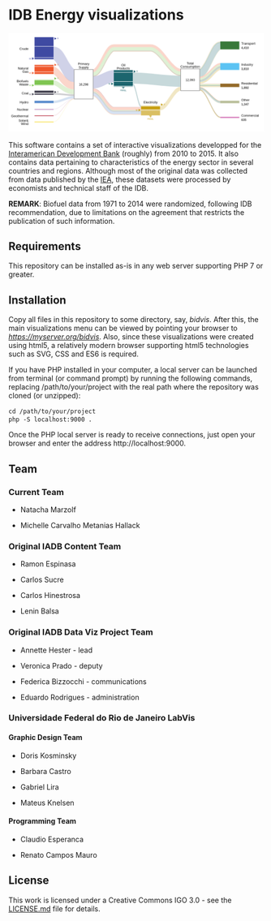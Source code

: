 # IDB Energy visualizations

![Energy Flow Image](InfoGraphics/img/docimg.png) 

This software contains a set of interactive visualizations developped for the [Interamerican Development Bank](iadb.org) (roughly) from 2010 to 2015. It also contains data pertaining to characteristics of the energy sector in several countries and regions. Although most of the original data was collected from data published by the [IEA](https://www.iea.org/), these datasets were processed by economists and technical staff of the IDB.

**REMARK**: Biofuel data from 1971 to 2014 were randomized, following IDB recommendation, due to limitations on the agreement that restricts the publication of such information.

## Requirements

This repository can be installed as-is in any web server supporting PHP 7 or greater. 

## Installation

Copy all files in this repository to some directory, say, *bidvis*. After this, the main visualizations menu can be viewed by pointing your browser to *https://myserver.org/bidvis*. Also, since these visualizations were created using html5, a relatively modern browser supporting html5 technologies such as SVG, CSS and ES6 is required.

If you have PHP installed in your computer, a local server can be launched from terminal (or command prompt) by running the following commands, replacing /path/to/your/project with the real path where the repository was cloned (or unzipped):

```
cd /path/to/your/project
php -S localhost:9000 .
```

Once the PHP local server is ready to receive connections, just open your browser and enter the address http://localhost:9000.

## Team 

### Current Team

- Natacha Marzolf

- Michelle Carvalho Metanias Hallack

### Original IADB Content Team

- Ramon Espinasa

- Carlos Sucre

- Carlos Hinestrosa

- Lenin Balsa

### Original IADB Data Viz Project Team

 - Annette Hester - lead

- Veronica Prado - deputy

- Federica Bizzocchi - communications

- Eduardo Rodrigues - administration

### Universidade Federal do Rio de Janeiro LabVis

#### Graphic Design Team

- Doris Kosminsky

- Barbara Castro

- Gabriel Lira

- Mateus Knelsen 

#### Programming Team

- Claudio Esperanca

- Renato Campos Mauro

## License

This work is licensed under a Creative Commons IGO 3.0 - see the [LICENSE.md](LICENSE.md) file for details.
